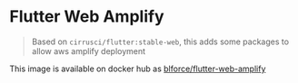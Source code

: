# Flutter Web Amplify

> Based on `cirrusci/flutter:stable-web`, this adds some packages to allow aws amplify deployment

This image is available on docker hub as [blforce/flutter-web-amplify](https://hub.docker.com/repository/docker/blforce/flutter-web-amplify)
